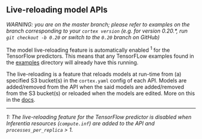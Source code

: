 ## Live-reloading model APIs

_WARNING: you are on the master branch; please refer to examples on the branch corresponding to your `cortex version` (e.g. for version 0.20.*, run `git checkout -b 0.20` or switch to the `0.20` branch on GitHub)_

The model live-reloading feature is automatically enabled <sup>1</sup> for the TensorFlow predictors. This means that any TensorFLow examples found in the [examples](../..) directory will already have this running.

The live-reloading is a feature that reloads models at run-time from (a) specified S3 bucket(s) in the `cortex.yaml` config of each API. Models are added/removed from the API when the said models are added/removed from the S3 bucket(s) or reloaded when the models are edited. More on this in the [docs](insert-link).

---

*1: The live-reloading feature for the TensorFlow predictor is disabled when Inferentia resources (`compute.inf`) are added to the API and `processes_per_replica` > 1.*
